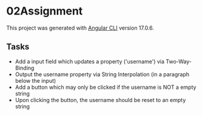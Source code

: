 # 02Assignment

This project was generated with [Angular CLI](https://github.com/angular/angular-cli) version 17.0.6.

## Tasks

* Add a input field which updates a property ('username') via Two-Way-Binding
* Output the username property via String Interpolation (in a paragraph below the input)
* Add a button which may only be clicked if the username is NOT a empty string
* Upon clicking the button, the username should be reset to an empty string
